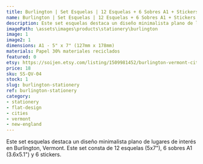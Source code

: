 ```yaml
---
title: Burlington | Set Esquelas | 12 Esquelas + 6 Sobres A1 + Stickers
name: Burlington | Set Esquelas | 12 Esquelas + 6 Sobres A1 + Stickers
description: Este set esquelas destaca un diseño minimalista plano de lugares de interés en Burlington, Vermont. Este set consta de 12 esquelas (5x7"), 6 sobres A1 (3.6x5.1") y 6 stickers.
imagePath: \assets\images\products\stationery\burlington
image: 1
image2: 1
dimensions: A1 - 5" x 7" (127mm x 178mm)
materials: Papel 30% materiales reciclados
featured: 0
etsy: https://soijen.etsy.com/listing/1509981452/burlington-vermont-cityscape-stationery?utm_source=Copy&utm_medium=ListingManager&utm_campaign=Share&utm_term=so.lmsm&share_time=1695259139752
price: 18
sku: SS-QV-04
stock: 1
slug: burlington-stationery
ref: burlington-stationery
category:
- stationery
- flat-design
- cities
- vermont
- new-england
---
```

Este set esquelas destaca un diseño minimalista plano de lugares de interés en Burlington, Vermont. Este set consta de 12 esquelas (5x7"), 6 sobres A1 (3.6x5.1") y 6 stickers.
